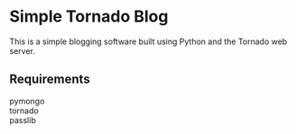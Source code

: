 # Simple Tornado Blog

This is a simple blogging software built using Python and the Tornado web server.

## Requirements  
pymongo  
tornado  
passlib
